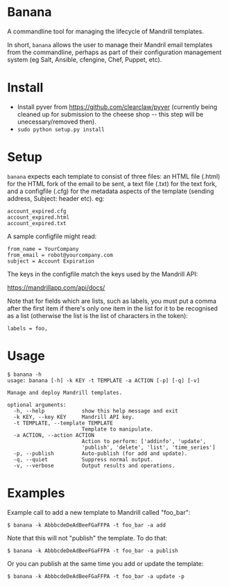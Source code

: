 Banana
======

A commandline tool for managing the lifecycle of Mandrill templates.

In short, `banana` allows the user to manage their Mandril email
templates from the commandline, perhaps as part of their configuration
management system (eg Salt, Ansible, cfengine, Chef, Puppet, etc).

Install
=======

- Install pyver from https://github.com/clearclaw/pyver (currently
being cleaned up for submission to the cheese shop -- this step will
be unecessary/removed then).
- `sudo python setup.py install`

Setup
=====

`banana` expects each template to consist of three files: an HTML file
(.html) for the HTML fork of the email to be sent, a text file (.txt)
for the text fork, and a configfile (.cfg) for the metadata aspects of
the template (sending address, Subject: header etc).  eg:

```
account_expired.cfg
account_expired.html
account_expired.txt
```

A sample configfile might read:

```
from_name = YourCompany
from_email = robot@yourcompany.com
subject = Account Expiration
```
The keys in the configfile match the keys used by the Mandrill API:

  https://mandrillapp.com/api/docs/

Note that for fields which are lists, such as labels, you must put a
comma after the first item if there's only one item in the list for it
to be recognised as a list (otherwise the list is the list of
characters in the token):

    labels = foo,

Usage
=====

```
$ banana -h
usage: banana [-h] -k KEY -t TEMPLATE -a ACTION [-p] [-q] [-v]

Manage and deploy Mandrill templates.

optional arguments:
  -h, --help            show this help message and exit
  -k KEY, --key KEY     Mandrill API key.
  -t TEMPLATE, --template TEMPLATE
                        Template to manipulate.
  -a ACTION, --action ACTION
                        Action to perform: ['addinfo', 'update',
                        'publish', 'delete', 'list', 'time_series']
  -p, --publish         Auto-publish (for add and update).
  -q, --quiet           Suppress normal output.
  -v, --verbose         Output results and operations.
```

Examples
========

Example call to add a new template to Mandrill called "foo_bar":

    $ banana -k AbbbcdeDeAdBeeFGaFFPA -t foo_bar -a add

Note that this will not "publish" the template.  To do that:

    $ banana -k AbbbcdeDeAdBeeFGaFFPA -t foo_bar -a publish

Or you can publish at the same time you add or update the template:

    $ banana -k AbbbcdeDeAdBeeFGaFFPA -t foo_bar -a update -p
